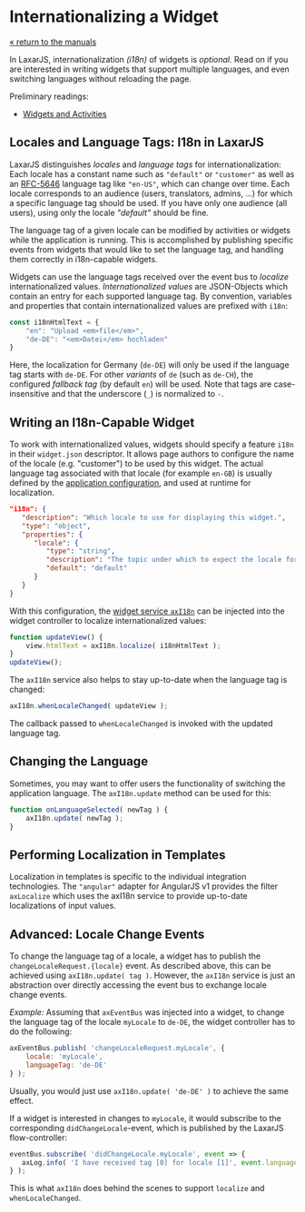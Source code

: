# Internationalizing a Widget

[« return to the manuals](index.md)

In LaxarJS, internationalization _(i18n)_ of widgets is _optional._
Read on if you are interested in writing widgets that support multiple languages, and even switching languages without reloading the page.

Preliminary readings:

* [Widgets and Activities](widgets_and_activities.md)


## Locales and Language Tags: I18n in LaxarJS

LaxarJS distinguishes _locales_ and _language tags_ for internationalization:
Each locale has a constant name such as `"default"` or `"customer"` as well as an [RFC-5646](http://tools.ietf.org/html/rfc5646#section-2.1) language tag like `"en-US"`, which can change over time.
Each locale corresponds to an audience (users, translators, admins, ...) for which a specific language tag should be used.
If you have only one audience (all users), using only the locale _"default"_ should be fine.

The language tag of a given locale can be modified by activities or widgets while the application is running.
This is accomplished by publishing specific events from widgets that would like to set the language tag, and handling them correctly in i18n-capable widgets.

Widgets can use the language tags received over the event bus to _localize_ internationalized values.
_Internationalized values_ are JSON-Objects which contain an entry for each supported language tag.
By convention, variables and properties that contain internationalized values are prefixed with `i18n`:

```js
const i18nHtmlText = {
	"en": "Upload <em>file</em>",
	"de-DE": "<em>Datei</em> hochladen"
}
```

Here, the localization for Germany (`de-DE`) will only be used if the language tag starts with `de-DE`.
For other *variants* of `de` (such as `de-CH`), the configured *fallback tag* (by default `en`) will be used.
Note that tags are case-insensitive and that the underscore (`_`) is normalized to `-`.


## Writing an I18n-Capable Widget

To work with internationalized values, widgets should specify a feature `i18n` in their `widget.json` descriptor.
It allows page authors to configure the name of the locale (e.g. "customer") to be used by this widget.
The actual language tag associated with that locale (for example `en-GB`) is usually defined by the [application configuration](./configuration.md), and used at runtime for localization.

```json
"i18n": {
   "description": "Which locale to use for displaying this widget.",
   "type": "object",
   "properties": {
      "locale": {
         "type": "string",
         "description": "The topic under which to expect the locale for this widget.",
         "default": "default"
      }
   }
}
```

With this configuration, the [widget service `axI18n`](widget_services.md#axI18n) can be injected into the widget controller to localize internationalized values:

```js
function updateView() {
	view.htmlText = axI18n.localize( i18nHtmlText );
}
updateView();
```

The `axI18n` service also helps to stay up-to-date when the language tag is changed:

```js
axI18n.whenLocaleChanged( updateView );
```

The callback passed to `whenLocaleChanged` is invoked with the updated language tag.


## Changing the Language

Sometimes, you may want to offer users the functionality of switching the application language.
The `axI18n.update` method can be used for this:

```js
function onLanguageSelected( newTag ) {
	axI18n.update( newTag );
}
```


## Performing Localization in Templates

Localization in templates is specific to the individual integration technologies.
The `"angular"` adapter for AngularJS v1 provides the filter `axLocalize` which uses the axI18n service to provide up-to-date localizations of input values.


## Advanced: Locale Change Events

To change the language tag of a locale, a widget has to publish the `changeLocaleRequest.{locale}` event.
As described above, this can be achieved using `axI18n.update( tag )`.
However, the `axI18n` service is just an abstraction over directly accessing the event bus to exchange locale change events.

*Example:* Assuming that `axEventBus` was injected into a widget, to change the language tag of the locale `myLocale` to `de-DE`, the widget controller has to do the following:

```javascript
axEventBus.publish( 'changeLocaleRequest.myLocale', {
	locale: 'myLocale',
	languageTag: 'de-DE'
} );
```

Usually, you would just use `axI18n.update( 'de-DE' )` to achieve the same effect.

If a widget is interested in changes to `myLocale`, it would subscribe to the corresponding `didChangeLocale`-event, which is published by the LaxarJS flow-controller:

```javascript
eventBus.subscribe( 'didChangeLocale.myLocale', event => {
   axLog.info( 'I have received tag [0] for locale [1]', event.languageTag, event.locale );
} );
```

This is what `axI18n` does behind the scenes to support `localize` and `whenLocaleChanged`.
